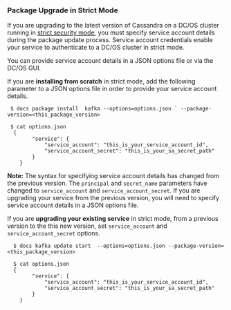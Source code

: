 ### Package Upgrade in Strict Mode

If you are upgrading to the latest version of Cassandra on a DC/OS cluster running in [strict security mode](https://docs.mesosphere.com/1.9/security/#security-modes), you must specify service account details during the package update process. Service account credentials enable your service to authenticate to a DC/OS cluster in strict mode.


You can provide service account details in a JSON options file or via the DC/OS GUI.


If you are **installing from scratch** in strict mode, add the following parameter to a JSON options file in order to  provide your service account details.

```
 $ docs package install  kafka --options=options.json ` --package-version=<this_package_version>

 $ cat options.json
  {
        "service": {
            "service_account": "this_is_your_service_account_id",
            "service_account_secret": "this_is_your_sa_secret_path"
        }
    }
```


**Note:** The syntax for specifying service account details has changed from the previous version. The `principal` and `secret_name` parameters have changed to `service_account` and `service_account_secret`. If you are upgrading your service from the previous version, you will need to specify service account details in a JSON options file.



If you are **upgrading your existing service** in strict mode, from a previous version to the this new version, set `service_account` and `service_account_secret` options.

  
```
  $ docs kafka update start  --options=options.json --package-version=<this_package_version>

  $ cat options.json
  {
        "service": {
            "service_account": "this_is_your_service_account_id",
            "service_account_secret": "this_is_your_sa_secret_path"
        }
    }
```


